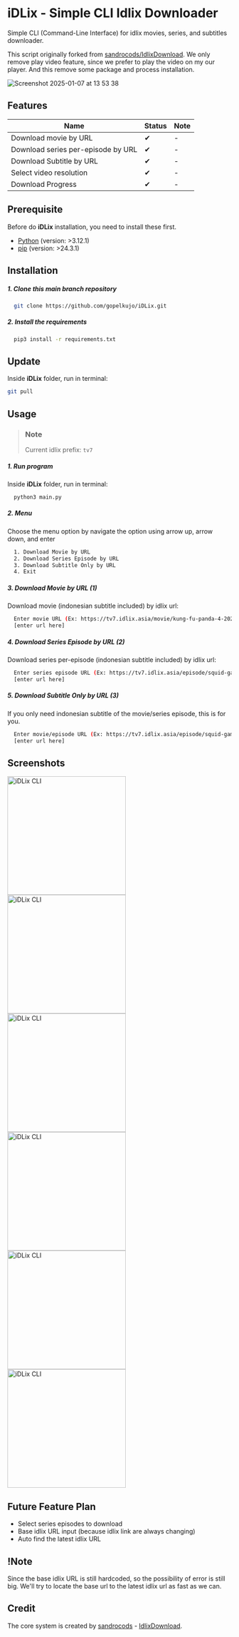 # iDLix - Simple CLI Idlix Downloader

Simple CLI (Command-Line Interface) for idlix movies, series, and subtitles downloader.

This script originally forked from [sandrocods/IdlixDownload](https://github.com/sandrocods/IdlixDownloader).
We only remove play video feature, since we prefer to play the video on my our player. 
And this remove some package and process installation.

![Screenshot 2025-01-07 at 13 53 38](https://github.com/user-attachments/assets/fadd457a-cd9b-4870-8f55-f813af5ee717)

## Features

| Name   | Status | Note   |
|--------|--------|--------|
| Download movie by URL | ✔ | - |
| Download series per-episode by URL | ✔ | - |
| Download Subtitle by URL | ✔ | - |
| Select video resolution | ✔ | - |
| Download Progress | ✔ | - |

## Prerequisite

Before do **iDLix** installation, you need to install these first.

- [Python](https://www.python.org/downloads/) (version: >3.12.1)
- [pip](https://pypi.org/project/pip/) (version: >24.3.1)

## Installation

##### 1. Clone this main branch repository

```bash
  git clone https://github.com/gopelkujo/iDLix.git
```

##### 2. Install the requirements

```bash
  pip3 install -r requirements.txt
```

## Update

Inside **iDLix** folder, run in terminal:

```bash
git pull
```

## Usage

> ### Note
> Current idlix prefix: `tv7`

##### 1. Run program

Inside **iDLix** folder, run in terminal:

```bash
  python3 main.py
```

##### 2. Menu

Choose the menu option by navigate the option using arrow up, arrow down, and enter

```bash
  1. Download Movie by URL
  2. Download Series Episode by URL
  3. Download Subtitle Only by URL
  4. Exit
```

##### 3. Download Movie by URL (1)

Download movie (indonesian subtitle included) by idlix url:

```bash
  Enter movie URL (Ex: https://tv7.idlix.asia/movie/kung-fu-panda-4-2024/): 
  [enter url here]
```

##### 4. Download Series Episode by URL (2)

Download series per-episode (indonesian subtitle included) by idlix url:

```bash
  Enter series episode URL (Ex: https://tv7.idlix.asia/episode/squid-game-season-2-episode-2/): 
  [enter url here]
```

##### 5. Download Subtitle Only by URL (3)

If you only need indonesian subtitle of the movie/series episode, this is for you.

```bash
  Enter movie/episode URL (Ex: https://tv7.idlix.asia/episode/squid-game-season-2-episode-2/):
  [enter url here]
```

## Screenshots

[<img alt="iDLix CLI" src="https://github.com/user-attachments/assets/f41c80a0-c055-42f0-a631-4f719202fc4a" width="266" />](https://github.com/user-attachments/assets/f41c80a0-c055-42f0-a631-4f719202fc4a)
[<img alt="iDLix CLI" src="https://github.com/user-attachments/assets/6681a899-4654-4dea-a531-ae9dcc40746f" width="266" />](https://github.com/user-attachments/assets/6681a899-4654-4dea-a531-ae9dcc40746f)
[<img alt="iDLix CLI" src="https://github.com/user-attachments/assets/6b9572a3-60e3-4af1-84a4-e3fe495c6948" width="266" />](https://github.com/user-attachments/assets/6b9572a3-60e3-4af1-84a4-e3fe495c6948)
[<img alt="iDLix CLI" src="https://github.com/user-attachments/assets/a5289b7c-aa23-4918-926c-c5021e37bb3a" width="266" />](https://github.com/user-attachments/assets/a5289b7c-aa23-4918-926c-c5021e37bb3a)
[<img alt="iDLix CLI" src="https://github.com/user-attachments/assets/601e26be-71cc-4072-9c11-6f7e9f69fb9e" width="266" />](https://github.com/user-attachments/assets/601e26be-71cc-4072-9c11-6f7e9f69fb9e)
[<img alt="iDLix CLI" src="https://github.com/user-attachments/assets/08ced0cc-e54f-42fb-b8e3-f5ad33673a2d" width="266" />](https://github.com/user-attachments/assets/08ced0cc-e54f-42fb-b8e3-f5ad33673a2d)

## Future Feature Plan

- Select series episodes to download
- Base idlix URL input (because idlix link are always changing)
- Auto find the latest idlix URL

## !Note

Since the base idlix URL is still hardcoded, so the possibility of error is still big. We'll try to locate the base url to the latest idlix url as fast as we can.

## Credit

The core system is created by [sandrocods](https://github.com/sandrocods) - [IdlixDownload](https://github.com/sandrocods/IdlixDownloader).


